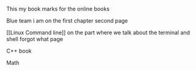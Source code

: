 This my book marks for the online books

Blue team i am on the first chapter second page 

[[Linux Command line]] on the part where we talk about the terminal and shell forgot what page 

C++ book 

Math 

